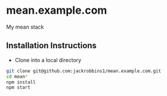 # mean.example.com
My mean stack

## Installation Instructions

* Clone into a local directory
```sh
git clone git@github.com:jackrobbins1/mean.example.com.git
cd mean*
npm install
npm start
```